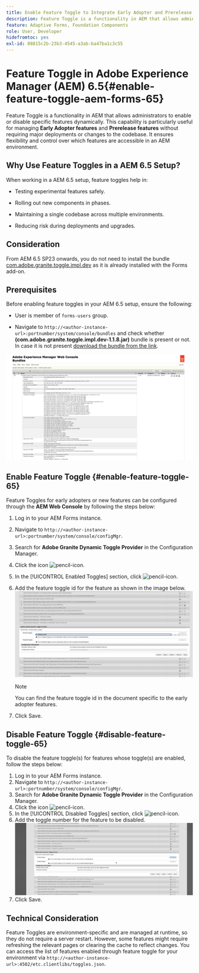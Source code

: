 ```yaml
---
title: Enable Feature Toggle to Integrate Early Adopter and Prerelease Features
description: Feature Toggle is a functionality in AEM that allows administrators to enable new features in a runtime environment.
feature: Adaptive Forms, Foundation Components
role: User, Developer
hidefromtoc: yes
exl-id: 08815c2b-23b3-4545-a3ab-ba47ba1c3c55
---
```

# Feature Toggle in Adobe Experience Manager (AEM) 6.5{#enable-feature-toggle-aem-forms-65}

Feature Toggle is a functionality in AEM that allows administrators to enable or disable specific features dynamically. This capability is particularly useful for managing **Early Adopter features** and **Prerelease features** without requiring major deployments or changes to the codebase. It ensures flexibility and control over which features are accessible in an AEM environment.

## Why Use Feature Toggles in a AEM 6.5 Setup?

When working in a AEM 6.5 setup, feature toggles help in:

* Testing experimental features safely.

* Rolling out new components in phases.

* Maintaining a single codebase across multiple environments.

* Reducing risk during deployments and upgrades.

## Consideration

From AEM 6.5 SP23 onwards, you do not need to install the bundle [com.adobe.granite.toggle.impl.dev](http://com.adobe.granite.toggle.impl.dev/) as it is already installed with the Forms add-on.

## Prerequisites

Before enabling feature toggles in your AEM 6.5 setup, ensure the following:

* User is member of `forms-users` group.

* Navigate to `http://<author-instance-url>:portnumber/system/console/bundles` and check whether **(com.adobe.granite.toggle.impl.dev-1.1.8.jar)** bundle is present or not. In case it is not present [download the bundle from the link](https://experience.adobe.com/#/downloads/content/software-distribution/en/aem.html?package=%2Fcontent%2Fsoftware-distribution%2Fen%2Fdetails.html%2Fcontent%2Fdam%2Faem%2Fpublic%2Fadobe%2Fpackages%2Fcq650%2Fhotfix%2Fcom.adobe.granite.toggle.impl.dev-1.1.8.jar).

 ![Feature Toggle](/help/forms/using/assets/feature-toggle-1.1.8.png)

## Enable Feature Toggle {#enable-feature-toggle-65}

Feature Toggles for early adopters or new features can be configured through the **AEM Web Console** by following the steps below:

1. Log in to your AEM Forms instance.  
2. Navigate to `http://<author-instance-url>:portnumber/system/console/configMgr`.  
3. Search for **Adobe Granite Dynamic Toggle Provider** in the Configuration Manager.  
4. Click the icon ![pencil-icon](assets/illustratorcc_penciltool_cur_edit_2_17.png).  
5. In the [!UICONTROL Enabled Toggles] section, click ![pencil-icon](assets/aem6forms_add.png).  
6. Add the feature toggle id for the feature as shown in the image below. 
    ![Add toggle](assets/add_toggle_number_forms.png) 
    
    >[!NOTE]
    >
    >You can find the feature toggle id in the document specific to the early adopter features.

7. Click Save.  

## Disable Feature Toggle {#disable-feature-toggle-65}

To disable the feature toggle(s) for features whose toggle(s) are enabled, follow the steps below:

1. Log in to your AEM Forms instance.  
2. Navigate to `http://<author-instance-url>:portnumber/system/console/configMgr`.  
3. Search for **Adobe Granite Dynamic Toggle Provider** in the Configuration Manager.  
4. Click the icon ![pencil-icon](assets/illustratorcc_penciltool_cur_edit_2_17.png).  
5. In the [!UICONTROL Disabled Toggles] section, click ![pencil-icon](assets/aem6forms_add.png).  
6. Add the toggle number for the feature to be disabled. 
    ![Remove toggle](assets/remove_toggle_feature_forms.png)  
7. Click Save.

## Technical Consideration

Feature Toggles are environment-specific and are managed at runtime, so they do not require a server restart. However, some features might require refreshing the relevant pages or clearing the cache to reflect changes. 
You can access the list of features enabled through feature toggle for your environment via `http://<author-instance-url>:4502/etc.clientlibs/toggles.json`.

